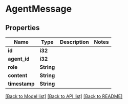 # AgentMessage

## Properties

Name | Type | Description | Notes
------------ | ------------- | ------------- | -------------
**id** | **i32** |  | 
**agent_id** | **i32** |  | 
**role** | **String** |  | 
**content** | **String** |  | 
**timestamp** | **String** |  | 

[[Back to Model list]](../README.md#documentation-for-models) [[Back to API list]](../README.md#documentation-for-api-endpoints) [[Back to README]](../README.md)


